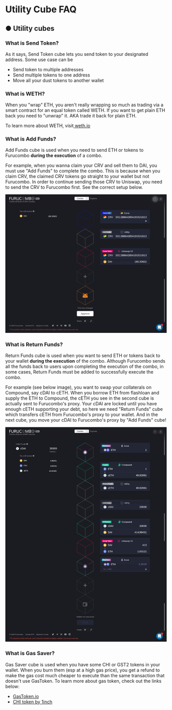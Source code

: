 # Utility Cube FAQ

## ● Utility cubes

### What is Send Token?

As it says, Send Token cube lets you send token to your designated address. Some use case can be

* Send token to multiple addresses
* Send multiple tokens to one address
* Move all your dust tokens to another wallet

### What is WETH?

When you "wrap" ETH, you aren't really wrapping so much as trading via a smart contract for an equal token called WETH. If you want to get plain ETH back you need to "unwrap" it. AKA trade it back for plain ETH.

To learn more about WETH, visit[ weth.io](https://weth.io/)

### What is Add Funds?

Add Funds cube is used when you need to send ETH or tokens to Furucombo **during the execution** of a combo.&#x20;

For example, when you wanna claim your CRV and sell them to DAI, you must use "Add Funds" to complete the combo. This is because when you claim CRV, the claimed CRV tokens go straight to your wallet but not Furucombo. In order to continue sending those CRV to Uniswap, you need to send the CRV to Furucombo first. See the correct setup below.

![](<../../.gitbook/assets/image (11).png>)

### What is Return Funds?

Return Funds cube is used when you want to send ETH or tokens back to your wallet **during the execution** of the combo. Although Furucombo sends all the funds back to users upon completing the execution of the combo, in some cases, Return Funds must be added to successfully execute the combo.&#x20;

For example (see below image), you want to swap your collaterals on Compound, say cDAI to cETH. When you borrow ETH from flashloan and supply the ETH to Compound, the cETH you see in the second cube is actually sent to Furucombo's proxy. Your cDAI are locked until you have enough cETH supporting your debt, so here we need "Return Funds" cube which transfers cETH from Furucombo's proxy to your wallet. And in the next cube, you move your cDAI to Furucombo's proxy by "Add Funds" cube!

![Compound Collateral Swap](<../../.gitbook/assets/image (21).png>)

### What is Gas Saver?

Gas Saver cube is used when you have some CHI or GST2 tokens in your wallet. When you burn them (esp at a high gas price), you get a refund to make the gas cost much cheaper to execute than the same transaction that doesn't use GasToken. To learn more about gas token, check out the links below:

* [GasToken.io](https://gastoken.io)
* [CHI token by 1inch ](https://medium.com/@1inch.exchange/everything-you-wanted-to-know-about-chi-gastoken-a1ba0ea55bf3)
